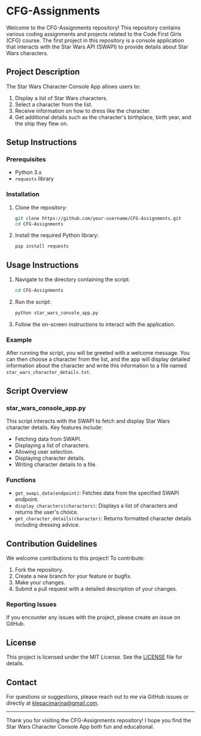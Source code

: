 # CFG-Assignments

Welcome to the CFG-Assignments repository! This repository contains various coding assignments and projects related to the Code First Girls (CFG) course. The first project in this repository is a console application that interacts with the Star Wars API (SWAPI) to provide details about Star Wars characters.

## Project Description

The Star Wars Character Console App allows users to:

1. Display a list of Star Wars characters.
2. Select a character from the list.
3. Receive information on how to dress like the character.
4. Get additional details such as the character's birthplace, birth year, and the ship they flew on.

## Setup Instructions

### Prerequisites

- Python 3.x
- `requests` library

### Installation

1. Clone the repository:

    ```bash
    git clone https://github.com/your-username/CFG-Assignments.git
    cd CFG-Assignments
    ```

2. Install the required Python library:

    ```bash
    pip install requests
    ```

## Usage Instructions

1. Navigate to the directory containing the script:

    ```bash
    cd CFG-Assignments
    ```

2. Run the script:

    ```bash
    python star_wars_console_app.py
    ```

3. Follow the on-screen instructions to interact with the application.

### Example

After running the script, you will be greeted with a welcome message. You can then choose a character from the list, and the app will display detailed information about the character and write this information to a file named `star_wars_character_details.txt`.

## Script Overview

### star_wars_console_app.py

This script interacts with the SWAPI to fetch and display Star Wars character details. Key features include:

- Fetching data from SWAPI.
- Displaying a list of characters.
- Allowing user selection.
- Displaying character details.
- Writing character details to a file.

### Functions

- `get_swapi_data(endpoint)`: Fetches data from the specified SWAPI endpoint.
- `display_characters(characters)`: Displays a list of characters and returns the user's choice.
- `get_character_details(character)`: Returns formatted character details including dressing advice.

## Contribution Guidelines

We welcome contributions to this project! To contribute:

1. Fork the repository.
2. Create a new branch for your feature or bugfix.
3. Make your changes.
4. Submit a pull request with a detailed description of your changes.

### Reporting Issues

If you encounter any issues with the project, please create an issue on GitHub.

## License

This project is licensed under the MIT License. See the [LICENSE](LICENSE) file for details.

## Contact

For questions or suggestions, please reach out to me via GitHub issues or directly at [klepacimarina@gmail.com](mailto:klepacimarina@gmail.com).

---

Thank you for visiting the CFG-Assignments repository! I hope you find the Star Wars Character Console App both fun and educational.

